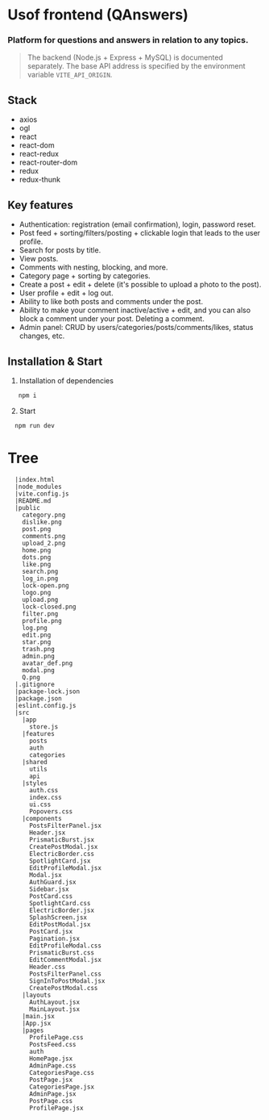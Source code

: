 # Usof frontend (QAnswers)

### Platform for questions and answers in relation to any topics.

> The backend (Node.js + Express + MySQL) is documented separately. The base API address is specified by the environment variable `VITE_API_ORIGIN`.

## Stack
- axios
- ogl
- react
- react-dom
- react-redux
- react-router-dom
- redux
- redux-thunk

## Key features
- Authentication: registration (email confirmation), login, password reset.
- Post feed + sorting/filters/posting + clickable login that leads to the user profile.
- Search for posts by title.
- View posts.
- Comments with nesting, blocking, and more.
- Category page + sorting by categories.
- Create a post + edit + delete (it's possible to upload a photo to the post).
- User profile + edit + log out.
- Ability to like both posts and comments under the post.
- Ability to make your comment inactive/active + edit, and you can also block a comment under your post. Deleting a comment.
- Admin panel: CRUD by users/categories/posts/comments/likes, status changes, etc.

## Installation & Start

1. Installation of dependencies
 ```bash
    npm i
 ```
2. Start
 ```bash
   npm run dev
 ```

# Tree
```text
  |index.html
  |node_modules
  |vite.config.js
  |README.md
  |public
    category.png
    dislike.png
    post.png
    comments.png
    upload_2.png
    home.png
    dots.png
    like.png
    search.png
    log_in.png
    lock-open.png
    logo.png
    upload.png
    lock-closed.png
    filter.png
    profile.png
    log.png
    edit.png
    star.png
    trash.png
    admin.png
    avatar_def.png
    modal.png
    Q.png
  |.gitignore
  |package-lock.json
  |package.json
  |eslint.config.js
  |src
    |app
      store.js
    |features
      posts
      auth
      categories
    |shared
      utils
      api
    |styles
      auth.css
      index.css
      ui.css
      Popovers.css
    |components
      PostsFilterPanel.jsx
      Header.jsx
      PrismaticBurst.jsx
      CreatePostModal.jsx
      ElectricBorder.css
      SpotlightCard.jsx
      EditProfileModal.jsx
      Modal.jsx
      AuthGuard.jsx
      Sidebar.jsx
      PostCard.css
      SpotlightCard.css
      ElectricBorder.jsx
      SplashScreen.jsx
      EditPostModal.jsx
      PostCard.jsx
      Pagination.jsx
      EditProfileModal.css
      PrismaticBurst.css
      EditCommentModal.jsx
      Header.css
      PostsFilterPanel.css
      SignInToPostModal.jsx
      CreatePostModal.css
    |layouts
      AuthLayout.jsx
      MainLayout.jsx
    |main.jsx
    |App.jsx
    |pages
      ProfilePage.css
      PostsFeed.css
      auth
      HomePage.jsx
      AdminPage.css
      CategoriesPage.css
      PostPage.jsx
      CategoriesPage.jsx
      AdminPage.jsx
      PostPage.css
      ProfilePage.jsx
```